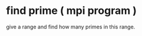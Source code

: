 find prime ( mpi program )
==========================

give a range and find how many primes in this range.
